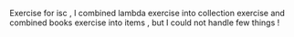 Exercise for isc , I combined lambda exercise into collection exercise and combined books exercise into items , but I could not handle few things !

